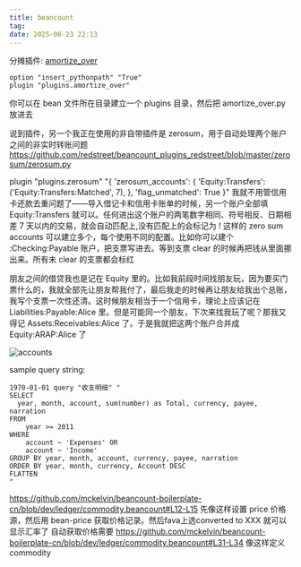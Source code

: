 ```yaml
---
title: beancount
tag:
date: 2025-06-23 22:13
---
```


分摊插件: [amortize_over](https://gist.github.com/wzyboy/7dbf207c9a9d42ac2549232deb9a95d9)

```
option "insert_pythonpath" "True"
plugin "plugins.amortize_over"
```
你可以在 bean 文件所在目录建立一个 plugins 目录，然后把 amortize_over.py 放进去

说到插件，另一个我正在使用的非自带插件是 zerosum，用于自动处理两个账户之间的非实时转账问题 https://github.com/redstreet/beancount_plugins_redstreet/blob/master/zerosum/zerosum.py

plugin "plugins.zerosum" "{
  'zerosum_accounts': {
    'Equity:Transfers': ('Equity:Transfers:Matched', 7),
  },
  'flag_unmatched': True
}"
我就不用管信用卡还款去重问题了——导入借记卡和信用卡账单的时候，另一个账户全部填 Equity:Transfers 就可以。任何进出这个账户的两笔数字相同、符号相反、日期相差 7 天以内的交易，就会自动匹配上,没有匹配上的会标记为 !
这样的 zero sum accounts 可以建立多个，每个使用不同的配置。比如你可以建个 :Checking:Payable 账户，把支票写进去。等到支票 clear 的时候再把钱从里面挪出来。所有未 clear 的支票都会标红

朋友之间的借贷我也是记在 Equity 里的。比如我前段时间找朋友玩，因为要买门票什么的，我就全部先让朋友帮我付了，最后我走的时候再让朋友给我出个总账，我写个支票一次性还清。这时候朋友相当于一个信用卡，理论上应该记在 Liabilities:Payable:Alice 里。但是可能同一个朋友，下次来找我玩了呢？那我又得记 Assets:Receivables:Alice 了。于是我就把这两个账户合并成 Equity:ARAP:Alice 了

![accounts](_v_images/20190717094945054_28944.png)

sample query string:
```
1970-01-01 query "收支明细" "
SELECT
  year, month, account, sum(number) as Total, currency, payee, narration
FROM
    year >= 2011
WHERE
    account ~ 'Expenses' OR
    account ~ 'Income'
GROUP BY year, month, account, currency, payee, narration
ORDER BY year, month, currency, Account DESC
FLATTEN
"
```

https://github.com/mckelvin/beancount-boilerplate-cn/blob/dev/ledger/commodity.beancount#L12-L15
先像这样设置 price 价格源，然后用 bean-price 获取价格记录。然后fava上选converted to XXX 就可以显示汇率了
自动获取价格需要 https://github.com/mckelvin/beancount-boilerplate-cn/blob/dev/ledger/commodity.beancount#L31-L34 像这样定义 commodity